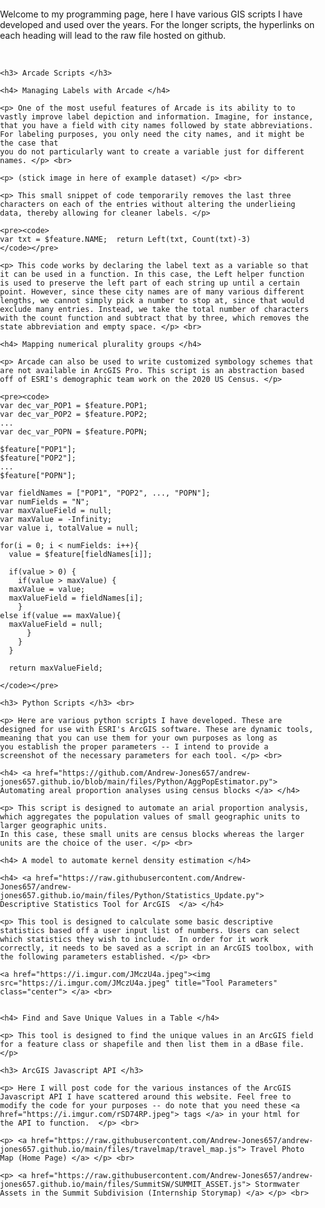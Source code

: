 <html>
  <head>
    <meta charset="utf-8" />
    <meta http-equiv= "X-UA-Compatible" content="IE=edge">
    <meta name="viewport" content="initial-scale=1, maximum-scale=1, user-scalable=no" />
    <title> GIS Programming </title>
    <style>
        html,
        body { 
        padding: 0;
        margin: 0;
        height: 100%;
        width: 100%;
        }
    </style>
  </head>
  <body>
    <p> Welcome to my programming page, here I have various GIS scripts I have developed and used over the years. For the longer scripts, the hyperlinks on each heading will lead to the raw file hosted on github. </p> <br>

    <h3> Arcade Scripts </h3>

    <h4> Managing Labels with Arcade </h4>

    <p> One of the most useful features of Arcade is its ability to to vastly improve label depiction and information. Imagine, for instance, that you have a field with city names followed by state abbreviations. For labeling purposes, you only need the city names, and it might be the case that 
    you do not particularly want to create a variable just for different names. </p> <br>

    <p> (stick image in here of example dataset) </p> <br>
    
    <p> This small snippet of code temporarily removes the last three characters on each of the entries without altering the underlieing data, thereby allowing for cleaner labels. </p>

    <pre><code>
    var txt = $feature.NAME;  return Left(txt, Count(txt)-3)
    </code></pre>

    <p> This code works by declaring the label text as a variable so that it can be used in a function. In this case, the Left helper function is used to preserve the left part of each string up until a certain point. However, since these city names are of many various different lengths, we cannot simply pick a number to stop at, since that would exclude many entries. Instead, we take the total number of characters with the count function and subtract that by three, which removes the state abbreviation and empty space. </p> <br>

    <h4> Mapping numerical plurality groups </h4> 

    <p> Arcade can also be used to write customized symbology schemes that are not available in ArcGIS Pro. This script is an abstraction based off of ESRI's demographic team work on the 2020 US Census. </p>

    <pre><code>
    var dec_var_POP1 = $feature.POP1;
    var dec_var_POP2 = $feature.POP2;
    ...
    var dec_var_POPN = $feature.POPN;

    $feature["POP1"];
    $feature["POP2"];
    ...
    $feature["POPN"];

    var fieldNames = ["POP1", "POP2", ..., "POPN"];
    var numFields = "N";
    var maxValueField = null;
    var maxValue = -Infinity;
    var value i, totalValue = null;

    for(i = 0; i < numFields: i++){
      value = $feature[fieldNames[i]];

      if(value > 0) {
        if(value > maxValue) {
	  maxValue = value;
   	  maxValueField = fieldNames[i];
        }
	else if(value == maxValue){
 	  maxValueField = null;
    	  }
        }
      }

      return maxValueField;

    </code></pre>
    
    <h3> Python Scripts </h3> <br>

    <p> Here are various python scripts I have developed. These are designed for use with ESRI's ArcGIS software. These are dynamic tools, meaning that you can use them for your own purposes as long as 
    you establish the proper parameters -- I intend to provide a screenshot of the necessary parameters for each tool. </p> <br>

    <h4> <a href="https://github.com/Andrew-Jones657/andrew-jones657.github.io/blob/main/files/Python/AggPopEstimator.py"> Automating areal proportion analyses using census blocks </a> </h4>

    <p> This script is designed to automate an arial proportion analysis, which aggregates the population values of small geographic units to larger geographic units.
	In this case, these small units are census blocks whereas the larger units are the choice of the user. </p> <br>   

    <h4> A model to automate kernel density estimation </h4>

    <h4> <a href="https://raw.githubusercontent.com/Andrew-Jones657/andrew-jones657.github.io/main/files/Python/Statistics_Update.py"> Descriptive Statistics Tool for ArcGIS  </a> </h4>

    <p> This tool is designed to calculate some basic descriptive statistics based off a user input list of numbers. Users can select which statistics they wish to include.  In order for it work correctly, it needs to be saved as a script in an ArcGIS toolbox, with the following parameters established. </p> <br>

    <a href="https://i.imgur.com/JMczU4a.jpeg"><img src="https://i.imgur.com/JMczU4a.jpeg" title="Tool Parameters" class="center"> </a> <br>


    <h4> Find and Save Unique Values in a Table </h4>

    <p> This tool is designed to find the unique values in an ArcGIS field for a feature class or shapefile and then list them in a dBase file. </p>

    <h3> ArcGIS Javascript API </h3>

    <p> Here I will post code for the various instances of the ArcGIS Javascript API I have scattered around this website. Feel free to modify the code for your purposes -- do note that you need these <a href="https://i.imgur.com/rSD74RP.jpeg"> tags </a> in your html for the API to function.  </p> <br>

    <p> <a href="https://raw.githubusercontent.com/Andrew-Jones657/andrew-jones657.github.io/main/files/travelmap/travel_map.js"> Travel Photo Map (Home Page) </a> </p> <br>

    <p> <a href="https://raw.githubusercontent.com/Andrew-Jones657/andrew-jones657.github.io/main/files/SummitSW/SUMMIT_ASSET.js"> Stormwater Assets in the Summit Subdivision (Internship Storymap) </a> </p> <br>


	

  </body>
</html>


